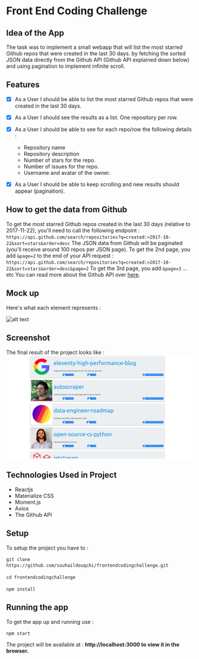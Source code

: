 # Front End Coding Challenge

## Idea of the App

The task was to implement a small webapp that will list the most starred Github repos that were created in the last 30 days. by fetching the sorted JSON data directly from the Github API (Github API explained down below) and using pagination to implement infinite scroll.


## Features

- [x] As a User I should be able to list the most starred Github repos that were created in the last 30 days.
- [x] As a User I should see the results as a list. One repository per row.
- [x] As a User I should be able to see for each repo/row the following details :
    - Repository name
    - Repository description
    - Number of stars for the repo.
    - Number of issues for the repo.
    - Username and avatar of the owner.
- [x] As a User I should be able to keep scrolling and new results should appear (pagination).


## How to get the data from Github

To get the most starred Github repos created in the last 30 days (relative to 2017-11-22), you'll need to call the following endpoint :
`https://api.github.com/search/repositories?q=created:>2017-10-22&sort=stars&order=desc`
The JSON data from Github will be paginated (you'll receive around 100 repos per JSON page).
To get the 2nd page, you add `&page=2` to the end of your API request :
`https://api.github.com/search/repositories?q=created:>2017-10-22&sort=stars&order=desc&page=2`
To get the 3rd page, you add `&page=3` ... etc
You can read more about the Github API over [here](https://developer.github.com/v3/search/#search-repositories
).


## Mock up 


Here's what each element represents :


![alt text](https://raw.githubusercontent.com/hiddenfounders/frontend-coding-challenge/master/row_explained.png)

## Screenshot 
The final result of the project looks like : 
![](public/images/Screenshot.png)
## Technologies Used in Project

- Reactjs 
- Materialize CSS 
- Moment.js
- Axios
- The Github API


## Setup
To setup the project you have to : 

```
git clone https://github.com/souhaildouqchi/frontendcodingchallenge.git

cd frontendcodingchallenge

npm install
```


## Running the app

To get the app up and running use :

```
npm start
```


The project will be available at :  **http://localhost:3000 to view it in the browser.**
